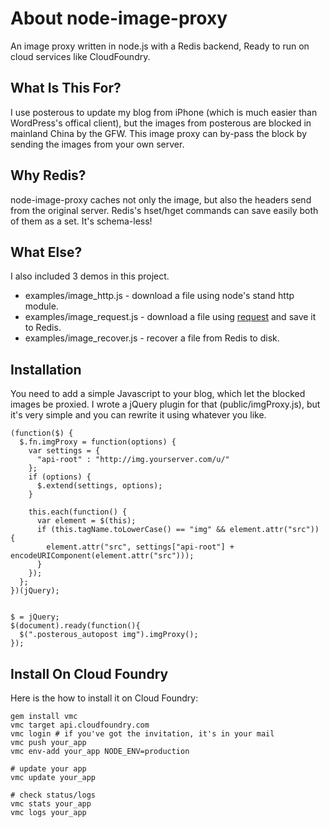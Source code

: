 About node-image-proxy
===
An image proxy written in node.js with a Redis backend, Ready to run on cloud services like CloudFoundry.

What Is This For?
---
I use posterous to update my blog from iPhone (which is much easier than WordPress's offical client), but the images from posterous are blocked in mainland China by the GFW. This image proxy can by-pass the block by sending the images from your own server.

Why Redis?
---
node-image-proxy caches not only the image, but also the headers send from the original server. Redis's hset/hget commands can save easily both of them as a set. It's schema-less!

What Else?
---
I also included 3 demos in this project.

* examples/image\_http.js - download a file using node's stand http module. 
* examples/image\_request.js - download a file using [request](https://github.com/mikeal/request) and save it to Redis.
* examples/image\_recover.js - recover a file from Redis to disk.

Installation
---
You need to add a simple Javascript to your blog, which let the blocked images be proxied. I wrote a jQuery plugin for that (public/imgProxy.js), but it's very simple and you can rewrite it using whatever you like.

    (function($) {
      $.fn.imgProxy = function(options) {
        var settings = {
          "api-root" : "http://img.yourserver.com/u/"
        };
        if (options) {
          $.extend(settings, options);
        }

        this.each(function() {
          var element = $(this);
          if (this.tagName.toLowerCase() == "img" && element.attr("src")) {
            element.attr("src", settings["api-root"] + encodeURIComponent(element.attr("src")));
          }
        });
      };
    })(jQuery);


    $ = jQuery;
    $(document).ready(function(){
      $(".posterous_autopost img").imgProxy();
    });

Install On Cloud Foundry
---
Here is the how to install it on Cloud Foundry:

    gem install vmc
    vmc target api.cloudfoundry.com
    vmc login # if you've got the invitation, it's in your mail
    vmc push your_app
    vmc env-add your_app NODE_ENV=production

    # update your app
    vmc update your_app

    # check status/logs
    vmc stats your_app
    vmc logs your_app
